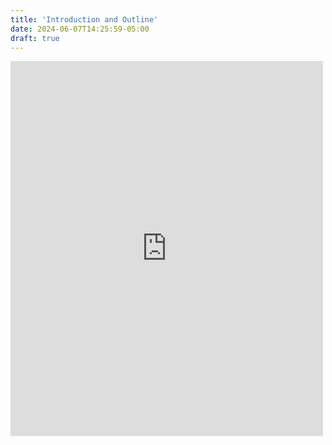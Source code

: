 ```yaml
---
title: 'Introduction and Outline'
date: 2024-06-07T14:25:59-05:00
draft: true
---
```


<iframe src="https://imfing.github.io/hextra/docs/getting-started/" width="500" height="600" style="border:none;overflow:hidden" scrolling="no" frameborder="0" allowfullscreen="true" allow="autoplay; clipboard-write; encrypted-media; picture-in-picture; web-share" allowFullScreen="true"></iframe>
